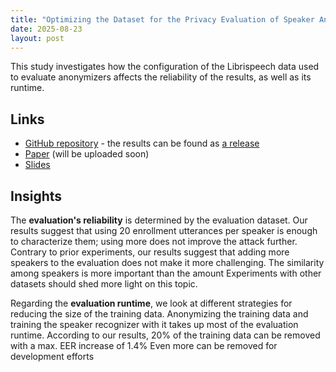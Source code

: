 ```yaml
---
title: "Optimizing the Dataset for the Privacy Evaluation of Speaker Anonymizers"
date: 2025-08-23
layout: post
---
```


This study investigates how the configuration of the Librispeech data used to evaluate anonymizers affects the reliability of the results, as well as its runtime.

## Links

- [GitHub repository](https://github.com/carlosfranzreb/spane) - the results can be found as [a release](https://github.com/carlosfranzreb/spane/releases/tag/paper_results)
- [Paper](#) (will be uploaded soon)
- [Slides](https://docs.google.com/presentation/d/1EUDgVz9uACFXooElwxmf051SwNzdtCKhHS7jNnRD9Is/edit?usp=sharing)

## Insights

The **evaluation's reliability** is determined by the evaluation dataset.
Our results suggest that using 20 enrollment utterances per speaker is enough to characterize them; using more does not improve the attack further.
Contrary to prior experiments, our results suggest that adding more speakers to the evaluation does not make it more challenging.
The similarity among speakers is more important than the amount
Experiments with other datasets should shed more light on this topic.

Regarding the **evaluation runtime**, we look at different strategies for reducing the size of the training data.
Anonymizing the training data and training the speaker recognizer with it takes up most of the evaluation runtime.
According to our results, 20% of the training data can be removed with a max. EER increase of 1.4%
Even more can be removed for development efforts
